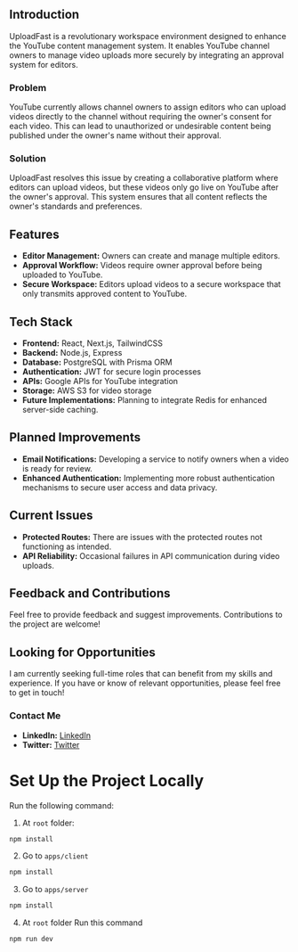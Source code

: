 ## Introduction

UploadFast is a revolutionary workspace environment designed to enhance the YouTube content management system. It enables YouTube channel owners to manage video uploads more securely by integrating an approval system for editors.

### Problem

YouTube currently allows channel owners to assign editors who can upload videos directly to the channel without requiring the owner's consent for each video. This can lead to unauthorized or undesirable content being published under the owner's name without their approval.

### Solution

UploadFast resolves this issue by creating a collaborative platform where editors can upload videos, but these videos only go live on YouTube after the owner's approval. This system ensures that all content reflects the owner's standards and preferences.

## Features

- **Editor Management:** Owners can create and manage multiple editors.
- **Approval Workflow:** Videos require owner approval before being uploaded to YouTube.
- **Secure Workspace:** Editors upload videos to a secure workspace that only transmits approved content to YouTube.

## Tech Stack

- **Frontend:** React, Next.js, TailwindCSS
- **Backend:** Node.js, Express
- **Database:** PostgreSQL with Prisma ORM
- **Authentication:** JWT for secure login processes
- **APIs:** Google APIs for YouTube integration
- **Storage:** AWS S3 for video storage
- **Future Implementations:** Planning to integrate Redis for enhanced server-side caching.

## Planned Improvements

- **Email Notifications:** Developing a service to notify owners when a video is ready for review.
- **Enhanced Authentication:** Implementing more robust authentication mechanisms to secure user access and data privacy.

## Current Issues

- **Protected Routes:** There are issues with the protected routes not functioning as intended.
- **API Reliability:** Occasional failures in API communication during video uploads.

## Feedback and Contributions

Feel free to provide feedback and suggest improvements. Contributions to the project are welcome!

## Looking for Opportunities

I am currently seeking full-time roles that can benefit from my skills and experience. If you have or know of relevant opportunities, please feel free to get in touch!

### Contact Me

- **LinkedIn:** [LinkedIn](https://www.linkedin.com/in/ankit-chaudhary-a08ba1239/)
- **Twitter:** [Twitter](https://twitter.com/Ankit__tw)

# Set Up the Project Locally

Run the following command:

1. At `root` folder:

```sh
npm install
```

2. Go to `apps/client`

```sh
npm install
```

3. Go to `apps/server`

```sh
npm install
```

4. At `root` folder Run this command

```sh
npm run dev
```
